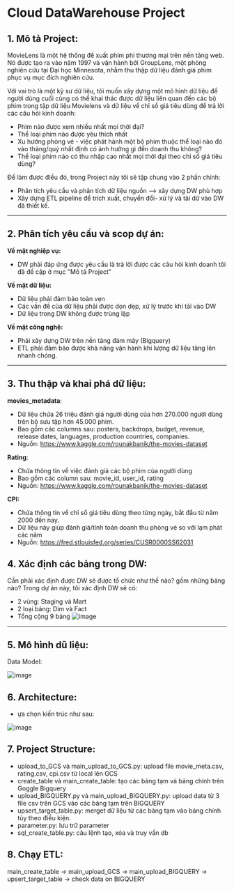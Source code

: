 # Cloud DataWarehouse Project
## 1. Mô tả Project:


MovieLens là một hệ thống đề xuất phim phi thương mại trên nền tảng web. Nó được tạo ra vào năm 1997 và vận hành bởi GroupLens, một phòng nghiên cứu tại Đại học Minnesota, nhằm thu thập dữ liệu đánh giá phim phục vụ mục đích nghiên cứu.

Với vai trò là một kỹ sư dữ liệu, tôi muốn xây dựng một mô hình dữ liệu để người dùng cuối cùng có thể khai thác được dữ liệu liên quan đến các bộ phim trong tập dữ liệu Movielens và dữ liệu vể chỉ số giá tiêu dùng để trả lời các câu hỏi kinh doanh:
* Phim nào được xem nhiều nhất mọi thời đại?
* Thể loại phim nào được yêu thích nhất
* Xu hướng phòng vé - việc phát hành một bộ phim thuộc thể loại nào đó vào thàng/quý nhất định có ảnh hưởng gì đến doanh thu không?
* Thể loại phim nào có thu nhập cao nhất mọi thời đại theo chỉ số giá tiêu dùng?

Để làm được điều đó, trong Project này tôi sẽ tập chung vào 2 phần chính:
* Phân tích yêu cầu và phân tích dữ liệu nguồn --> xây dựng DW phù hợp
* Xây dựng ETL pipeline để trích xuất, chuyển đổi- xử lý và tải dữ vào DW đã thiết kế.
-----------------------------------  
## 2. Phân tích yêu cầu và scop dự án:

**Về mặt nghiệp vụ:**
* DW phải đáp ứng được yêu cầu là trả lời được các câu hỏi kinh doanh tôi đã đề cập ở mục "Mô tả Project"

**Về mặt dữ liệu:**
* Dữ liệu phải đảm bảo toàn vẹn
* Các vấn đề của dữ liệu phải được dọn dẹp, xử lý trước khi tải vào DW
* Dữ liệu trong DW không được trùng lặp

**Về mặt công nghệ:**
* Phải xây dựng DW trên nền tảng đám mây (Bigquery)
* ETL phải đảm bảo được khả năng vận hành khi lượng dữ liệu tăng lên nhanh chóng.
-----------------------------------
## 3. Thu thập và khai phá dữ liệu:

**movies_metadata**:
  *  Dữ liệu chứa 26 triệu đánh giá người dùng của hơn 270.000 người dùng trên bộ sưu tập hơn 45.000 phim.
  *  Bao gồm các columns sau: posters, backdrops, budget, revenue, release dates, languages, production countries, companies.
  *  Nguồn: https://www.kaggle.com/rounakbanik/the-movies-dataset

 **Rating**: 
 * Chứa thông tin về việc đánh giá các bộ phim của người dùng
 * Bao gồm các column sau: movie_id, user_id, rating
 * Nguồn: https://www.kaggle.com/rounakbanik/the-movies-dataset
 
**CPI:**
* Chứa thông tin về chỉ số giá tiêu dùng theo từng ngày, bắt đầu từ năm 2000 đến nay.
* Dữ liệu này giúp đánh giá/tính toán doanh thu phòng vé so với lạm phát các năm
* Nguồn: https://fred.stlouisfed.org/series/CUSR0000SS62031

## 4. Xác định các bảng trong DW:
Cần phải xác định được DW sẽ được tổ chức như thế nào? gồm những bảng nào?
Trong dự án này, tôi xác định DW sẽ có:
* 2 vùng: Staging và Mart
* 2 loại bảng: Dim và Fact
* Tổng cộng 9 bảng
![image](https://github.com/hien201/Google_Bigquery_DataWarehouse/assets/90466915/f542cc7b-579e-4485-b25a-1ef0f3a395f6)

-------------------------------
## 5. Mô hình dũ liệu:
 Data Model:

![image](https://github.com/hien201/Google_Bigquery_DataWarehouse/assets/90466915/a4f52f1a-da8e-4b13-888c-8c03f37d28aa)

## 6. Architecture:

- ựa chọn kiến trúc như sau:

![image](https://user-images.githubusercontent.com/90466915/226554013-2e34633a-326e-4e40-9cf7-7910d3f98177.png)

## 7. Project Structure:

- upload_to_GCS và main_upload_to_GCS.py: upload file movie_meta.csv, rating.csv, cpi.csv từ local lên GCS
- create_table và main_create_table: tạo các bảng tạm và bảng chính trên Goggle Bigquery
- upload_BIGQUERY.py  và main_upload_BIGQUERY.py: upload data từ 3 file csv trên GCS vào các bảng tạm trên BIGQUERY
- upsert_target_table.py: merget dữ liệu từ các bảng tạm vào bảng chính tùy theo điều kiện. 
- parameter.py: lưu trữ parameter
-  sql_create_table.py: câu lệnh tạo, xóa và truy vấn db

## 8. Chạy ETL:

main_create_table → main_upload_GCS → main_upload_BIGQUERY → upsert_target_table → check data on BIGQUERY 








 
